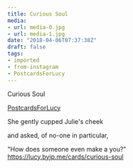 ```yaml
---
title: Curious Soul
media:
- url: media-0.jpg
- url: media-1.jpg
date: "2018-04-06T07:37:38Z"
draft: false
tags:
- imported
- from-instagram
- PostcardsForLucy
---
```

Curious Soul

[PostcardsForLucy](/tags/postcardsforlucy)



She gently cupped Julie's cheek

and asked, of no-one in particular,

"How does someone even make a you?" https://lucy.byjp.me/cards/curious-soul
